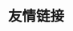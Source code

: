 ---
pageLayout: friends
title: 友情链接
list:
  -
    name: 
    link: https://github.com/mynamo101
    avatar: '/Images/Avatars.jpg'
    location: 新竹，台灣
    organization: Sound Jaeger
    desc: 相信創造的力量。
    socials:
      -
        icon: github
        link: https://github.com/mynamo101
      -
        icon: Instagram
        link: https://
---